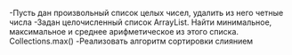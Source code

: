 -Пусть дан произвольный список целых чисел, удалить из него четные числа
-Задан целочисленный список ArrayList. Найти минимальное, максимальное и среднее арифметическое из этого списка. Collections.max()
-Реализовать алгоритм сортировки слиянием